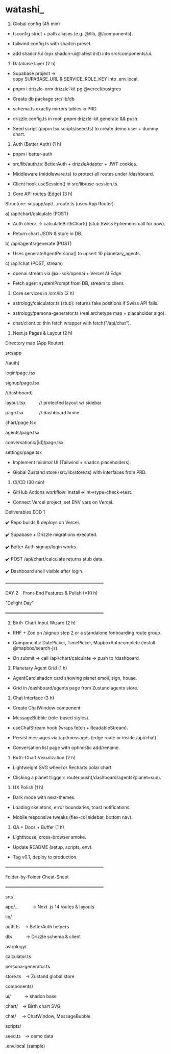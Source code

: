 # watashi_

1.  Global config (45 min)

-   tsconfig strict + path aliases (e.g. @/lib, @/components).

-   tailwind.config.ts with shadcn preset.

-   add shadcn/ui (npx shadcn-ui@latest init) into src/components/ui.

1.  Database layer (2 h)

-   Supabase project → copy SUPABASE_URL & SERVICE_ROLE_KEY into .env.local.

-   pnpm i drizzle-orm drizzle-kit pg @vercel/postgres

-   Create db package src/lib/db

-   schema.ts exactly mirrors tables in PRD.

-   drizzle.config.ts in root; pnpm drizzle-kit generate && push.

-   Seed script (pnpm tsx scripts/seed.ts) to create demo user + dummy chart.

1.  Auth (Better Auth) (1 h)

-   pnpm i better-auth

-   src/lib/auth.ts: BetterAuth + drizzleAdapter + JWT cookies.

-   Middleware (middleware.ts) to protect all routes under /dashboard.

-   Client hook useSession() in src/lib/use-session.ts.

1.  Core API routes (Edge) (3 h)

Structure: src/app/api/.../route.ts (uses App Router).

a) /api/chart/calculate (POST)

-   Auth check → calculateBirthChart() (stub Swiss Ephemeris call for now).

-   Return chart JSON & store in DB.

b) /api/agents/generate (POST)

-   Uses generateAgentPersona() to upsert 10 planetary_agents.

c) /api/chat (POST, stream)

-   openai stream via @ai-sdk/openai + Vercel AI Edge.

-   Fetch agent systemPrompt from DB, stream to client.

1.  Core services in /src/lib (2 h)

-   astrology/calculator.ts (stub): returns fake positions if Swiss API fails.

-   astrology/persona-generator.ts (real archetype map + placeholder algo).

-   chat/client.ts: thin fetch wrapper with fetch("/api/chat").

1.  Next.js Pages & Layout (2 h)

Directory map (App Router):

src/app

/(auth)

login/page.tsx

signup/page.tsx

/(dashboard)

layout.tsx   // protected layout w/ sidebar

page.tsx    // dashboard home

chart/page.tsx

agents/page.tsx

conversations/[id]/page.tsx

settings/page.tsx

-   Implement minimal UI (Tailwind + shadcn placeholders).

-   Global Zustand store (src/lib/store.ts) with interfaces from PRD.

1.  CI/CD (30 min)

-   GitHub Actions workflow: install->lint->type-check->test.

-   Connect Vercel project; set ENV vars on Vercel.

Deliverables EOD 1

✔️ Repo builds & deploys on Vercel.

✔️ Supabase + Drizzle migrations executed.

✔️ Better Auth signup/login works.

✔️ POST /api/chart/calculate returns stub data.

✔️ Dashboard shell visible after login.

═══════════════════════════════

DAY 2  Front-End Features & Polish (≈10 h)

"Delight Day"

═══════════════════════════════

1.  Birth-Chart Input Wizard (2 h)

-   RHF + Zod on /signup step 2 or a standalone /onboarding route group.

-   Components: DatePicker, TimePicker, MapboxAutocomplete (install @mapbox/search-js).

-   On submit → call /api/chart/calculate → push to /dashboard.

1.  Planetary Agent Grid (1 h)

-   AgentCard shadcn card showing planet emoji, sign, house.

-   Grid in /dashboard/agents page from Zustand agents store.

1.  Chat Interface (3 h)

-   Create ChatWindow component:

-   MessageBubble (role-based styles).

-   useChatStream hook (wraps fetch + ReadableStream).

-   Persist messages via /api/messages (edge route or inside /api/chat).

-   Conversation list page with optimistic add/rename.

1.  Birth-Chart Visualization (2 h)

-   Lightweight SVG wheel or Recharts polar chart.

-   Clicking a planet triggers router.push(/dashboard/agents?planet=sun).

1.  UX Polish (1 h)

-   Dark mode with next-themes.

-   Loading skeletons, error boundaries, toast notifications.

-   Mobile responsive tweaks (flex-col sidebar, bottom nav).

1.  QA + Docs + Buffer (1 h)

-   Lighthouse, cross-browser smoke.

-   Update README (setup, scripts, env).

-   Tag v0.1, deploy to production.

═══════════════════════════════

Folder-by-Folder Cheat-Sheet

═══════════════════════════════

src/

app/...   → Next .js 14 routes & layouts

lib/

auth.ts → BetterAuth helpers

db/   → Drizzle schema & client

astrology/

calculator.ts

persona-generator.ts

store.ts → Zustand global store

components/

ui/   → shadcn base

chart/ → Birth chart SVG

chat/  → ChatWindow, MessageBubble

scripts/

seed.ts → demo data

.env.local (sample)
